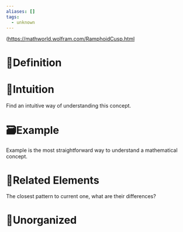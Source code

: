 ```yaml
---
aliases: []
tags:
  - unknown
---
```

(https://mathworld.wolfram.com/RamphoidCusp.html

# 📝Definition

# 🧠Intuition
Find an intuitive way of understanding this concept.

# 🗃Example
Example is the most straightforward way to understand a mathematical concept.

# 🌱Related Elements
The closest pattern to current one, what are their differences?


# 🍂Unorganized